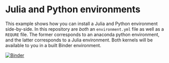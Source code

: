 # Julia and Python environments
This example shows how you can install a Julia and Python environment side-by-side.
In this repository are *both* an `environment.yml` file as well as a `REQURE` file.
The former corresponds to an anaconda python environment, and the latter corresponds
to a Julia environment. Both kernels will be available to you in a built Binder
environment.

[![Binder](http://mybinder.org/badge.svg)](http://beta.mybinder.org/v2/gh/binder-examples/julia_python/master)

